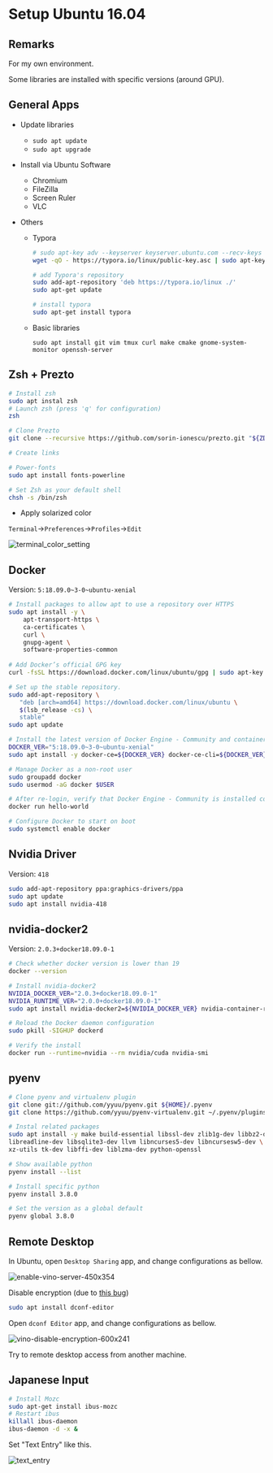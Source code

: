 # Setup Ubuntu 16.04

## Remarks

For my own environment.  

Some libraries are installed with specific versions (around GPU).

## General Apps

- Update libraries

  - `sudo apt update`
  - `sudo apt upgrade`

- Install via Ubuntu Software

  - Chromium
  - FileZilla
  - Screen Ruler
  - VLC

- Others

  - Typora

    ```bash
    # sudo apt-key adv --keyserver keyserver.ubuntu.com --recv-keys BA300B7755AFCFAE
    wget -qO - https://typora.io/linux/public-key.asc | sudo apt-key add -
    
    # add Typora's repository
    sudo add-apt-repository 'deb https://typora.io/linux ./'
    sudo apt-get update
    
    # install typora
    sudo apt-get install typora
    ```

  - Basic libraries

    `sudo apt install git vim tmux curl make cmake gnome-system-monitor openssh-server` 
    

## Zsh + Prezto

```bash
# Install zsh
sudo apt instal zsh
# Launch zsh (press 'q' for configuration)
zsh

# Clone Prezto
git clone --recursive https://github.com/sorin-ionescu/prezto.git "${ZDOTDIR:-$HOME}/.zprezto"

# Create links

# Power-fonts
sudo apt install fonts-powerline

# Set Zsh as your default shell
chsh -s /bin/zsh

```

- Apply solarized color

`Terminal`->`Preferences`->`Profiles`->`Edit`

![terminal_color_setting](./terminal_color_setting.png)

## Docker

Version: `5:18.09.0~3-0~ubuntu-xenial`

```bash
# Install packages to allow apt to use a repository over HTTPS
sudo apt install -y \
    apt-transport-https \
    ca-certificates \
    curl \
    gnupg-agent \
    software-properties-common
    
# Add Docker’s official GPG key
curl -fsSL https://download.docker.com/linux/ubuntu/gpg | sudo apt-key add -

# Set up the stable repository.
sudo add-apt-repository \
   "deb [arch=amd64] https://download.docker.com/linux/ubuntu \
   $(lsb_release -cs) \
   stable"
sudo apt update

# Install the latest version of Docker Engine - Community and containerd
DOCKER_VER="5:18.09.0~3-0~ubuntu-xenial"
sudo apt install -y docker-ce=${DOCKER_VER} docker-ce-cli=${DOCKER_VER} containerd.io

# Manage Docker as a non-root user
sudo groupadd docker
sudo usermod -aG docker $USER

# After re-login, verify that Docker Engine - Community is installed correctly by running the hello-world image
docker run hello-world

# Configure Docker to start on boot
sudo systemctl enable docker
```

## Nvidia Driver

Version: `418`

```bash
sudo add-apt-repository ppa:graphics-drivers/ppa
sudo apt update
sudo apt install nvidia-418
```

## nvidia-docker2

Version: `2.0.3+docker18.09.0-1`

```bash
# Check whether docker version is lower than 19
docker --version

# Install nvidia-docker2
NVIDIA_DOCKER_VER="2.0.3+docker18.09.0-1"
NVIDIA_RUNTIME_VER="2.0.0+docker18.09.0-1"
sudo apt install nvidia-docker2=${NVIDIA_DOCKER_VER} nvidia-container-runtime=${NVIDIA_RUNTIME_VER}

# Reload the Docker daemon configuration
sudo pkill -SIGHUP dockerd

# Verify the install
docker run --runtime=nvidia --rm nvidia/cuda nvidia-smi
```

## pyenv

```bash
# Clone pyenv and virtualenv plugin
git clone git://github.com/yyuu/pyenv.git ${HOME}/.pyenv
git clone https://github.com/yyuu/pyenv-virtualenv.git ~/.pyenv/plugins/pyenv-virtualenv

# Instal related packages
sudo apt install -y make build-essential libssl-dev zlib1g-dev libbz2-dev \
libreadline-dev libsqlite3-dev llvm libncurses5-dev libncursesw5-dev \
xz-utils tk-dev libffi-dev liblzma-dev python-openssl

# Show available python
pyenv install --list

# Install specific python
pyenv install 3.8.0

# Set the version as a global default
pyenv global 3.8.0
```

## Remote Desktop

In Ubuntu, open `Desktop Sharing` app, and change configurations as bellow.

![enable-vino-server-450x354](./enable-vino-server-450x354.jpg)

Disable encryption (due to [this bug](https://bugs.launchpad.net/ubuntu/+source/vino/+bug/1281250))

```bash
sudo apt install dconf-editor
```

Open `dconf Editor` app, and change configurations as bellow.

![vino-disable-encryption-600x241](./vino-disable-encryption-600x241.jpg)

Try to remote desktop access from another machine. 



## Japanese Input

```bash
# Install Mozc
sudo apt-get install ibus-mozc
# Restart ibus
killall ibus-daemon
ibus-daemon -d -x &
```

Set "Text Entry" like this.

![text_entry](./text_entry.png)

